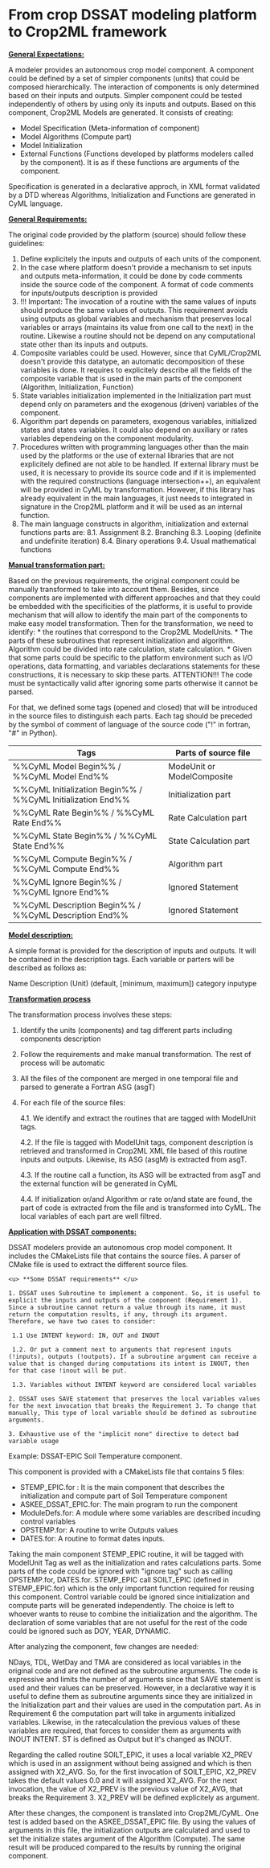 
From crop DSSAT modeling platform to Crop2ML framework
======================================================

<u> **General Expectations:** </u>

A modeler provides an autonomous crop model component. A component could be defined by a set of simpler components (units)
that could be composed hierarchically. The interaction of components is only determined based on their inputs and outputs. Simpler component could be tested independently of others by using only its inputs and outputs.
Based on this component, Crop2ML Models are generated. It consists of creating:
- Model Specification (Meta-information of component)
- Model Algorithms (Compute part)
- Model Initialization
- External Functions (Functions developed by platforms modelers called by the component). It is as if these functions are arguments of the component.

 Specification is generated in a declarative approch, in XML format validated by a DTD whereas Algorithms, Initialization and Functions are generated in CyML language.

<u> **General Requirements:** </u>

 The original code provided by the platform (source) should follow these guidelines:
 1. Define explicitely the inputs and outputs of each units of the component.
 2. In the case where platform doesn't provide a mechanism to set inputs and outputs meta-information, it could be done by code comments inside the source code of the component. A format of code comments for inputs/outputs description is provided
 3. !!! Important: The invocation of a routine with the same values of inputs should produce the same values of outputs. This requirement avoids using outputs as global variables and mechanism that preserves local variables or arrays (maintains its value from one call to the next) in the routine.  Likewise a routine should not be depend on any computational state other than its inputs and outputs.
 4. Composite variables could be used. However, since that CyML/Crop2ML doesn't provide this datatype, an automatic decomposition of these variables is done. It requires to explicitely describe all the fields of the composite variable that is used in the main parts of the component (Algorithm, Initialization, Function) 
 5. State variables initialization implemented in the Initialization part must depend only on parameters and the exogenous (driven) variables of the component.
 6. Algorithm part depends on parameters, exogenous variables, initialized states and states variables. It could also depend on auxiliary or rates variables dependeing on the component modularity.
 7. Procedures written with programming languages other than the main used by the platforms or the use of external libraries that are not explicitely defined are not able to be handled. If external library must be used, it is necessary to provide its source code and if it is implemented with the required constructions (language intersection++), an equivalent will be provided in CyML by transformation. However, if this library has already equivalent in the main languages, it just needs to integrated in signature in the Crop2ML platform and it will be used as an internal function. 
 8. The main language constructs in algorithm, initialization and external functions parts are:
        8.1. Assignment
        8.2. Branching
        8.3. Looping (definite and undefinite iteration)
        8.4. Binary operations
        9.4. Usual mathematical functions



 <u> **Manual transformation part:** </u>
 
Based on the previous requirements, the original component could be manually transformed to take into account them. Besides, since components are implemented with different approaches and that they could be embedded with the specificities of the platforms, it is useful to provide mechanism that will allow to identify the main part of the components to make easy model transformation.
Then for the transformation, we need to identify:
    * the routines that correspond to the Crop2ML ModelUnits. 
    * The parts of these subroutines that represent initialization and algorithm. Algorithm could be divided into rate calculation, state calculation. 
    * Given that some parts could be specific to the platform environment such as I/O operations, data formatting, and variables declarations statements for these constructions, it is necessary to skip these parts. ATTENTION!!! The code must be syntactically valid after ignoring some parts otherwise it cannot be parsed.

For that, we defined some tags (opened and closed) that will be introduced in the source files to distinguish each parts. Each tag should be preceded by the symbol of comment of language of the source code ("!" in fortran, "#" in Python).

                           
|Tags  |Parts of source file|
|-----|--------|
| %%CyML Model Begin%% / %%CyML Model End%% | ModeUnit or ModelComposite     |
| %%CyML Initialization Begin%% / %%CyML Initialization End%% | Initialization part      |
| %%CyML Rate Begin%% / %%CyML Rate End%% | Rate Calculation part
| %%CyML State Begin%% / %%CyML State End%% | State Calculation part 
| %%CyML Compute Begin%% / %%CyML Compute End%% | Algorithm part  
| %%CyML Ignore Begin%% / %%CyML Ignore End%% | Ignored Statement
| %%CyML Description Begin%% / %%CyML Description End%% | Ignored Statement


<u> **Model description:** </u>

A simple format is provided for the description of inputs and outputs. It will be contained in the description tags.
Each variable or parters will be described as folloxs as:

Name Description (Unit) (default, [minimum, maximum]) category inputype



 <u> **Transformation process** </u>

The transformation process involves these steps:

1. Identify the units (components) and tag different parts including components description

2. Follow the requirements and make manual transformation. The rest of process will be automatic

3. All the files of the component are merged in one temporal file and parsed to generate a Fortran ASG (asgT)

4. For each file of the source files:

   4.1. We identify and extract the routines that are tagged with ModelUnit tags.

   4.2. If the file is tagged with ModelUnit tags, component description is retrieved and transformed in Crop2ML XML file based of this routine inputs and outputs. Likewise, its ASG (asgM) is extracted from asgT.

   4.3. If the routine call a function, its ASG will be extracted from asgT and the external function will be generated in CyML 

   4.4. If initialization or/and Algorithm or rate or/and state are found, the part of code is extracted from the file and is transformed into CyML. The local variables of each part are well filtred.


<u> **Application with DSSAT components:** </u>

DSSAT modelers provide an autonomous crop model component.
It includes the CMakeLists file that contains the source files. A parser of CMake file is used to extract the different source files.

    <u> **Some DSSAT requirements** </u>
    
    1. DSSAT uses Subroutine to implement a component. So, it is useful to explicit the inputs and outputs of the component (Requirement 1). Since a subroutine cannot return a value through its name, it must return the computation results, if any, through its argument. Therefore, we have two cases to consider:

     1.1 Use INTENT keyword: IN, OUT and INOUT

     1.2. Or put a comment next to arguments that represent inputs (!inputs), outputs (!outputs). If a subroutine argument can receive a value that is changed during computations its intent is INOUT, then for that case !inout will be put.

     1.3. Variables without INTENT keyword are considered local variables

    2. DSSAT uses SAVE statement that preserves the local variables values for the next invocation that breaks the Requirement 3. To change that manually, This type of local variable should be defined as subroutine arguments. 

    3. Exhaustive use of the "implicit none" directive to detect bad variable usage


Example: DSSAT-EPIC Soil Temperature component.

This component is provided with a CMakeLists file that contains 5 files:

- STEMP_EPIC.for : It is the main component that describes the initialization and compute part of Soil Temperature component
- ASKEE_DSSAT_EPIC.for: The main program to run the component
- ModuleDefs.for: A module where some variables are described incuding control variables
- OPSTEMP.for: A routine to write Outputs values
- DATES.for: A routine to format dates inputs.

Taking the main component STEMP_EPIC routine, it will be tagged with ModelUnit Tag as well as the initialization and rates calculations parts. Some parts of the code could be ignored with "ignore tag" such as calling OPSTEMP.for, DATES.for. STEMP_EPIC call SOILT_EPIC (defined in STEMP_EPIC.for) which is the only important function required for reusing this component. Control variable could be ignored since initialization and compute parts will be generated independently. The choice is left to whoever wants to reuse to combine the initialization and the algorithm. The declaration of some variables that are not useful for the rest of the code could be ignored such as DOY, YEAR, DYNAMIC.

After analyzing the component, few changes are needed:

  NDays, TDL, WetDay and TMA are considered as local variables in the original code and are not defined as the subroutine arguments. The code is expressive and limits the number of arguments since that SAVE statement is used and their values can be preserved. However, in a declarative way it is useful to define them as subroutine arguments since they are initialized in the Initialization part and their values are used in the computation part. As in Requirement 6 the computation part will take in arguments initialized variables. Likewise, in the ratecalculation the previous values of these variables are required, that forces to consider them as arguments with INOUT INTENT. ST is defined as Output but it's changed as INOUT.

  Regarding the called routine SOILT_EPIC, it uses a local variable X2_PREV which is used in an assignment without being assigned and which is then assigned with X2_AVG. So, for the first invocation of SOILT_EPIC, X2_PREV takes the default values 0.0 and it will assigned X2_AVG. For the next invocation, the value of X2_PREV is the previous value of X2_AVG, that breaks the Requirement 3. X2_PREV will be defined explicitely as argument.


After these changes, the component is translated into Crop2ML/CyML. One test is added based on the ASKEE_DSSAT_EPIC file. By using the values of arguments in this file, the initialization outputs are calculated and used to set the initialize states argument of the Algorithm (Compute). The same result will be produced compared to the results by running the original component. 

